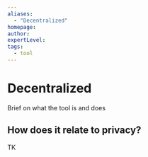 ```yaml
---
aliases:
  - "Decentralized"
homepage: 
author: 
expertLevel: 
tags:
  - tool
---
```

# Decentralized

Brief on what the tool is and does 

## How does it relate to privacy?

TK 

